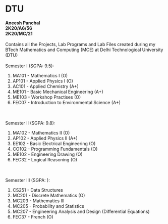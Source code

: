 # DTU
**Aneesh Panchal</br>
2K20/A6/56</br>
2K20/MC/21</br></br>**
Contains all the Projects, Lab Programs and Lab Files created during my BTech Mathematics and Computing (MCE) at Delhi Technological University (DTU)</br></br>
Semester I (SGPA: 9.5):
1. MA101 - Mathematics I (O)
2. AP101 - Applied Physics I (O)
3. AC101 - Applied Chemistry (A+)
4. ME101 - Basic Mechanical Engineering (A+)
5. ME103 - Workshop Practises (O)
6. FEC07 - Introduction to Environmental Science (A+)

</br></br>
Semester II (SGPA: 9.8):
1. MA102 - Mathematics II (O)
2. AP102 - Applied Physics II (A+)
3. EE102 - Basic Electrical Engineering (O)
4. CO102 - Programming Fundamentals (O)
5. ME102 - Engineering Drawing (O)
6. FEC32 - Logical Reasoning (O)

</br></br>
Semester III (SGPA: ):
1. CS251 - Data Structures 
2. MC201 - Discrete Mathematics (O)
3. MC203 - Mathematics III
4. MC205 - Probability and Statistics
5. MC207 - Engineering Analysis and Design (Differential Equations)
6. FEC37 - French (O)
